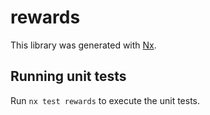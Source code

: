 # rewards

This library was generated with [Nx](https://nx.dev).

## Running unit tests

Run `nx test rewards` to execute the unit tests.
